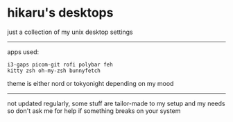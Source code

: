 # hikaru's desktops

just a collection of my unix desktop settings

---

apps used:
```
i3-gaps picom-git rofi polybar feh
kitty zsh oh-my-zsh bunnyfetch
```
theme is either nord or tokyonight depending on my mood

---

not updated regularly, some stuff are tailor-made to my setup and my needs so don't ask me for help if something breaks on your system
